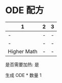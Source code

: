 # ODE 配方

|1|2|3|
|----|-----|-----|
|-|-|-|
|-|-|-|
|Higher Math|-|-|

是否需要加热: 是

生成 ODE \* 数量 1
<br/> <br/> 

